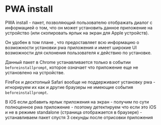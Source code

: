 # PWA install

PWA install - пакет, позволяющий пользователю отображать диалог с информацией о том, что он может установить данное приложение на устройство (или скопировать ярлык на экран для Apple устройств).

Он удобен в том плане , что предоставляет всю информацию о возможности установки pwa приложения и имеет широкие UI возможности для склонения пользователя к действию по установке.

Данный пакет в Chrome устанавливается только в событии `beforeinstallprompt`, которое означает что приложение еще не установлено на устройстве.

FireFox и десктопный Safari вообще не поддерживают установку pwa - игнорируем их как и другие браузеры не имеющие события `beforeinstallprompt`.

В iOS если добавить ярлык приложения на экран - получим по сути полноценное pwa приложение - поэтому детектируем что если это iOS и не в режиме standalone (страница отображается в браузере) - устанавливаем пакет спустя 3 секунды после отрисовки приложения
